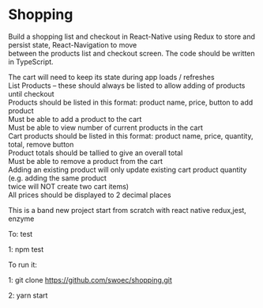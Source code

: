 # Shopping 

Build a shopping list and checkout in React-Native using Redux to store and persist state, React-Navigation to move</br>
between the products list and checkout screen. The code should be written in TypeScript.</br>

The cart will need to keep its state during app loads / refreshes</br>
List Products – these should always be listed to allow adding of products until checkout</br>
Products should be listed in this format: product name, price, button to add product</br>
Must be able to add a product to the cart</br>
Must be able to view number of current products in the cart</br>
Cart products should be listed in this format: product name, price, quantity, total, remove button</br>
Product totals should be tallied to give an overall total</br>
Must be able to remove a product from the cart</br>
Adding an existing product will only update existing cart product quantity (e.g. adding the same product</br>
twice will NOT create two cart items)</br>
All prices should be displayed to 2 decimal places</br>


This is a band new project start from scratch with react native redux,jest, enzyme

To: test

1: npm test

To run it:


1: git clone https://github.com/swoec/shopping.git

2: yarn start





